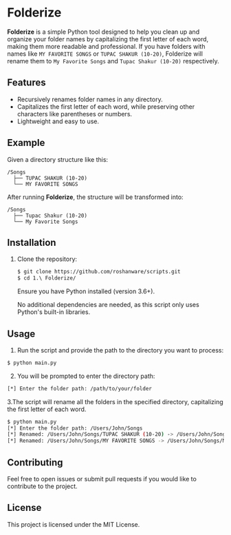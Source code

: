 # Folderize

**Folderize** is a simple Python tool designed to help you clean up and organize your folder names by capitalizing the first letter of each word, making them more readable and professional. If you have folders with names like `MY FAVORITE SONGS` or `TUPAC SHAKUR (10-20)`, Folderize will rename them to `My Favorite Songs` and `Tupac Shakur (10-20)` respectively.

## Features

- Recursively renames folder names in any directory.
- Capitalizes the first letter of each word, while preserving other characters like parentheses or numbers.
- Lightweight and easy to use.

## Example

Given a directory structure like this:

```
/Songs 
  ├── TUPAC SHAKUR (10-20)
  └── MY FAVORITE SONGS
```

After running **Folderize**, the structure will be transformed into:

```
/Songs
  ├── Tupac Shakur (10-20)
  └── My Favorite Songs
```

## Installation

1. Clone the repository:

   ```bash
   $ git clone https://github.com/roshanware/scripts.git
   $ cd 1.\ Folderize/
   ```

   Ensure you have Python installed (version 3.6+).

   No additional dependencies are needed, as this script only uses Python's built-in libraries.

## Usage

1. Run the script and provide the path to the directory you want to process:

```bash
$ python main.py
```

2. You will be prompted to enter the directory path:

```bash
[*] Enter the folder path: /path/to/your/folder
```

3.The script will rename all the folders in the specified directory, capitalizing the first letter of each word.

```bash
$ python main.py
[*] Enter the folder path: /Users/John/Songs
[*] Renamed: /Users/John/Songs/TUPAC SHAKUR (10-20) -> /Users/John/Songs/Tupac Shakur (10-20)
[*] Renamed: /Users/John/Songs/MY FAVORITE SONGS -> /Users/John/Songs/My Favorite Songs
```

## Contributing

Feel free to open issues or submit pull requests if you would like to contribute to the project.

## License

This project is licensed under the MIT License.
